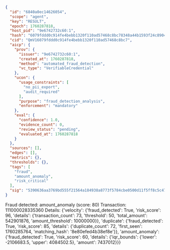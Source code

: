 ```json
{
  "id": "6840a0ec14626054",
  "scope": "agent",
  "key": "RESULT",
  "epoch": 1760287818,
  "host_pid": "9e6742732c60:1",
  "hash": "6079fddd0c914fe4bebb1320f110ad57468c8bc78348a44b1593f24c8904baa9",
  "cid": "QmV16079fddd0c914fe4bebb1320f110ad57468c8bc7",
  "aicp": {
    "prov": {
      "issuer": "9e6742732c60:1",
      "created_at": 1760287818,
      "method": "automated_fraud_detection",
      "vc_type": "VerifiableCredential"
    },
    "ucon": {
      "usage_constraints": [
        "no_pii_export",
        "audit_required"
      ],
      "purpose": "fraud_detection_analysis",
      "enforcement": "mandatory"
    },
    "eval": {
      "confidence": 1.0,
      "evidence_count": 0,
      "review_status": "pending",
      "evaluated_at": 1760287818
    }
  },
  "sources": [],
  "edges": [],
  "metrics": {},
  "thresholds": {},
  "tags": [
    "fraud",
    "amount_anomaly",
    "risk_critical"
  ],
  "sig": "5390636aa3769bd555f21564a184938a8773f5784cbe0500d11f5ff8c5c472e2"
}
```

Fraud detected: amount_anomaly (score: 80)
Transaction: 111000028335360
Details: {'velocity': {'fraud_detected': True, 'risk_score': 96, 'details': {'transaction_count': 73, 'threshold': 50, 'total_amount': 542901876, 'amount_threshold': 10000000}}, 'duplicate': {'fraud_detected': True, 'risk_score': 85, 'details': {'duplicate_count': 72, 'first_seen': 1760285764, 'matching_hash': '8e80efed4b38ef8e'}}, 'amount_anomaly': {'fraud_detected': True, 'risk_score': 60, 'details': {'iqr_bounds': {'lower': -2106683.5, 'upper': 4084502.5}, 'amount': 7437012}}}